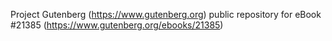 Project Gutenberg (https://www.gutenberg.org) public repository for eBook #21385 (https://www.gutenberg.org/ebooks/21385)
